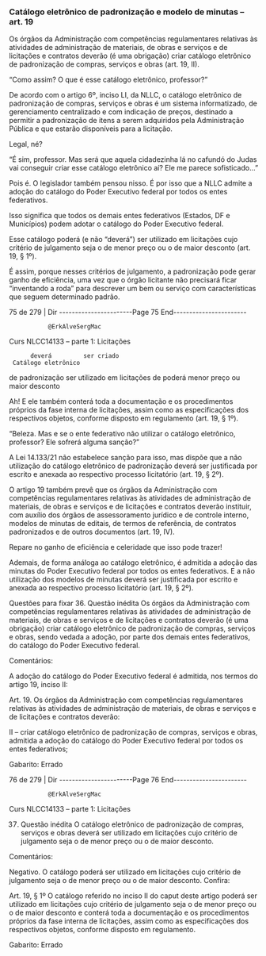 ### Catálogo eletrônico de padronização e modelo de minutas – art. 19
Os órgãos da Administração com competências regulamentares relativas às atividades de administração de
materiais, de obras e serviços e de licitações e contratos deverão (é uma obrigação) criar catálogo eletrônico de
padronização de compras, serviços e obras (art. 19, II).

“Como assim? O que é esse catálogo eletrônico, professor?”

De acordo com o artigo 6º, inciso LI, da NLLC, o catálogo eletrônico de padronização de compras, serviços e obras
é um sistema informatizado, de gerenciamento centralizado e com indicação de preços, destinado a permitir a
padronização de itens a serem adquiridos pela Administração Pública e que estarão disponíveis para a licitação.

Legal, né?

“É sim, professor. Mas será que aquela cidadezinha lá no cafundó do Judas vai conseguir criar esse catálogo eletrônico
aí? Ele me parece sofisticado...”

Pois é. O legislador também pensou nisso. É por isso que a NLLC admite a adoção do catálogo do Poder Executivo
federal por todos os entes federativos.

Isso significa que todos os demais entes federativos (Estados, DF e Municípios) podem adotar o catálogo do Poder
Executivo federal.

Esse catálogo poderá (e não “deverá”) ser utilizado em licitações cujo critério de julgamento seja o de menor
preço ou o de maior desconto (art. 19, § 1º).

É assim, porque nesses critérios de julgamento, a padronização pode gerar ganho de eficiência, uma vez que o órgão licitante
não precisará ficar “inventando a roda” para descrever um bem ou serviço com características que seguem determinado
padrão.




 75 de 279 | Dir
-----------------------Page 75 End-----------------------

               @ErkAlveSergMac
 Curs         NLCC14133 – parte 1: Licitações




          deverá         ser criado
     Catálogo eletrônico
 de padronização
             ser utilizado em licitações de
          poderá         menor preço ou
               maior desconto

Ah! E ele também conterá toda a documentação e os procedimentos próprios da fase interna de licitações, assim
como as especificações dos respectivos objetos, conforme disposto em regulamento (art. 19, § 1º).

“Beleza. Mas e se o ente federativo não utilizar o catálogo eletrônico, professor? Ele sofrerá alguma sanção?”

A Lei 14.133/21 não estabelece sanção para isso, mas dispõe que a não utilização do catálogo eletrônico de
padronização deverá ser justificada por escrito e anexada ao respectivo processo licitatório (art. 19, § 2º).

O artigo 19 também prevê que os órgãos da Administração com competências regulamentares relativas às
atividades de administração de materiais, de obras e serviços e de licitações e contratos deverão instituir, com
auxílio dos órgãos de assessoramento jurídico e de controle interno, modelos de minutas de editais, de termos de
referência, de contratos padronizados e de outros documentos (art. 19, IV).

Repare no ganho de eficiência e celeridade que isso pode trazer!

Ademais, de forma análoga ao catálogo eletrônico, é admitida a adoção das minutas do Poder Executivo federal
por todos os entes federativos. E a não utilização dos modelos de minutas deverá ser justificada por escrito e
anexada ao respectivo processo licitatório (art. 19, § 2º).


Questões para fixar
36. Questão inédita
Os órgãos da Administração com competências regulamentares relativas às atividades de administração de
materiais, de obras e serviços e de licitações e contratos deverão (é uma obrigação) criar catálogo eletrônico de
padronização de compras, serviços e obras, sendo vedada a adoção, por parte dos demais entes federativos, do
catálogo do Poder Executivo federal.

Comentários:

A adoção do catálogo do Poder Executivo federal é admitida, nos termos do artigo 19, inciso II:

Art. 19. Os órgãos da Administração com competências regulamentares relativas às atividades de administração
de materiais, de obras e serviços e de licitações e contratos deverão:

II – criar catálogo eletrônico de padronização de compras, serviços e obras, admitida a adoção do catálogo do Poder
Executivo federal por todos os entes federativos;

Gabarito: Errado




 76 de 279 | Dir
-----------------------Page 76 End-----------------------

               @ErkAlveSergMac
 Curs         NLCC14133 – parte 1: Licitações


37. Questão inédita
O catálogo eletrônico de padronização de compras, serviços e obras deverá ser utilizado em licitações cujo critério
de julgamento seja o de menor preço ou o de maior desconto.

Comentários:

Negativo. O catálogo poderá ser utilizado em licitações cujo critério de julgamento seja o de menor preço ou o de
maior desconto. Confira:

Art. 19, § 1º O catálogo referido no inciso II do caput deste artigo poderá ser utilizado em licitações cujo critério de
julgamento seja o de menor preço ou o de maior desconto e conterá toda a documentação e os procedimentos
próprios da fase interna de licitações, assim como as especificações dos respectivos objetos, conforme disposto em
regulamento.

Gabarito: Errado
